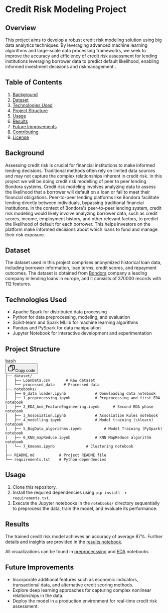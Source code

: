 
# Credit Risk Modeling Project

## Overview

This project aims to develop a robust credit risk modeling solution using big data analytics techniques. By leveraging advanced machine learning algorithms and large-scale data processing frameworks, we seek to improve the accuracy and efficiency of credit risk assessment for lending institutions leveraging
borrower data to predict default likelihood, enabling informed investment
decisions and riskmanagement..

## Table of Contents

1. [Background](https://chatgpt.com/c/0999a670-b29a-4107-b270-4acdca472de8#background)
2. [Dataset](https://chatgpt.com/c/0999a670-b29a-4107-b270-4acdca472de8#dataset)
3. [Technologies Used](https://chatgpt.com/c/0999a670-b29a-4107-b270-4acdca472de8#technologies-used)
4. [Project Structure](https://chatgpt.com/c/0999a670-b29a-4107-b270-4acdca472de8#project-structure)
5. [Usage](https://chatgpt.com/c/0999a670-b29a-4107-b270-4acdca472de8#usage)
6. [Results](https://chatgpt.com/c/0999a670-b29a-4107-b270-4acdca472de8#results)
7. [Future Improvements](https://chatgpt.com/c/0999a670-b29a-4107-b270-4acdca472de8#future-improvements)
8. [Contributing](https://chatgpt.com/c/0999a670-b29a-4107-b270-4acdca472de8#contributing)
9. [License](https://chatgpt.com/c/0999a670-b29a-4107-b270-4acdca472de8#license)

## Background

Assessing credit risk is crucial for financial institutions to make informed lending decisions. Traditional methods often rely on limited data sources and may not capture the complex relationships inherent in credit risk. In this project we will be doing credit risk modelling of peer to peer lending
Bondora systems, Credit risk modeling involves analyzing data to assess the
likelihood that a borrower will default on a loan or fail to meet their financial
obligations. Peer-to-peer lending platforms like Bondora facilitate lending directly
between individuals, bypassing traditional financial institutions. In the context of
Bondora's peer-to-peer lending system, credit risk modeling would likely involve
analyzing borrower data, such as credit scores, income, employment history, and
other relevant factors, to predict the likelihood of default for each borrower. This
helps investors on the platform make informed decisions about which loans to
fund and manage their risk exposure.

## Dataset

The dataset used in this project comprises anonymized historical loan data, including borrower information, loan terms, credit scores, and repayment outcomes. The dataset is obtained from [Bondora](https://www.bondora.com/en?noredirect=1) company a leading company in lending loans in europe, and it consists of 370000 records with 112 features.

## Technologies Used

* Apache Spark for distributed data processing
* Python for data preprocessing, modeling, and evaluation
* Scikit-learn and Spark MLlib for machine learning algorithms
* Pandas and PySpark for data manipulation
* Jupyter Notebook for interactive development and experimentation

## Project Structure

<pre><div class="dark bg-gray-950 rounded-md border-[0.5px] border-token-border-medium"><div class="flex items-center relative text-token-text-secondary bg-token-main-surface-secondary px-4 py-2 text-xs font-sans justify-between rounded-t-md"><span>bash</span><div class="flex items-center"><span class="" data-state="closed"><button class="flex gap-1 items-center"><svg xmlns="http://www.w3.org/2000/svg" width="24" height="24" fill="none" viewBox="0 0 24 24" class="icon-sm"><path fill="currentColor" fill-rule="evenodd" d="M7 5a3 3 0 0 1 3-3h9a3 3 0 0 1 3 3v9a3 3 0 0 1-3 3h-2v2a3 3 0 0 1-3 3H5a3 3 0 0 1-3-3v-9a3 3 0 0 1 3-3h2zm2 2h5a3 3 0 0 1 3 3v5h2a1 1 0 0 0 1-1V5a1 1 0 0 0-1-1h-9a1 1 0 0 0-1 1zM5 9a1 1 0 0 0-1 1v9a1 1 0 0 0 1 1h9a1 1 0 0 0 1-1v-9a1 1 0 0 0-1-1z" clip-rule="evenodd"></path></svg>Copy code</button></span></div></div><div class="overflow-y-auto p-4 text-left undefined" dir="ltr"><code class="!whitespace-pre hljs language-bash">├── dataset/
│   ├── LoanData.csv       # Raw dataset
│   └── processed_data    # Processed data
├── notebooks/
│   ├── 0_data loader.ipynb   			# Donwloading data notebook
│   ├── 1_preprocessing.ipynb      		# Preprocessing and first EDA notebook
│   ├── 2_EDA_And_FeatureEngineering.ipynb     	# Second EDA phase notebook
│   ├── 3_Assosiation.ipynb   			# Assosiation Rules notebook
│   ├── 4_modelling.ipynb      			# Model training (sklearn) notebook
│   ├── 5_BigData_algorithms.ipynb   		# Model Training (PySpark) notebook
│   ├── 6_KNN_mapReduce.ipynb      		# KNN MapReduce algorithm notebook
│   └── 7_kmeans.ipynb				# Clustering notebook
|
├── README.md           # Project README file
└── requirements.txt    # Python dependencies
</code></div></div></pre>

## Usage

1. Clone this repository.
2. Install the required dependencies using `pip install -r requirements.txt`.
3. Execute the Jupyter notebooks in the `notebooks/` directory sequentially to preprocess the data, train the model, and evaluate its performance.

## Results

The trained credit risk model achieves an accuracy of average  87%. Further details and insights are provided in the [results notebook](./notebooks/5_BigData_algorithms.ipynb).

All visualizations can be found in [preprocecssing](./notebooks/1_preprocessing.ipynb) and [EDA](./notebooks/2_EDA_And_FeatureEngineering.ipynb) notebooks

## Future Improvements

* Incorporate additional features such as economic indicators, transactional data, and alternative credit scoring methods.
* Explore deep learning approaches for capturing complex nonlinear relationships in the data.
* Deploy the model in a production environment for real-time credit risk assessment.
